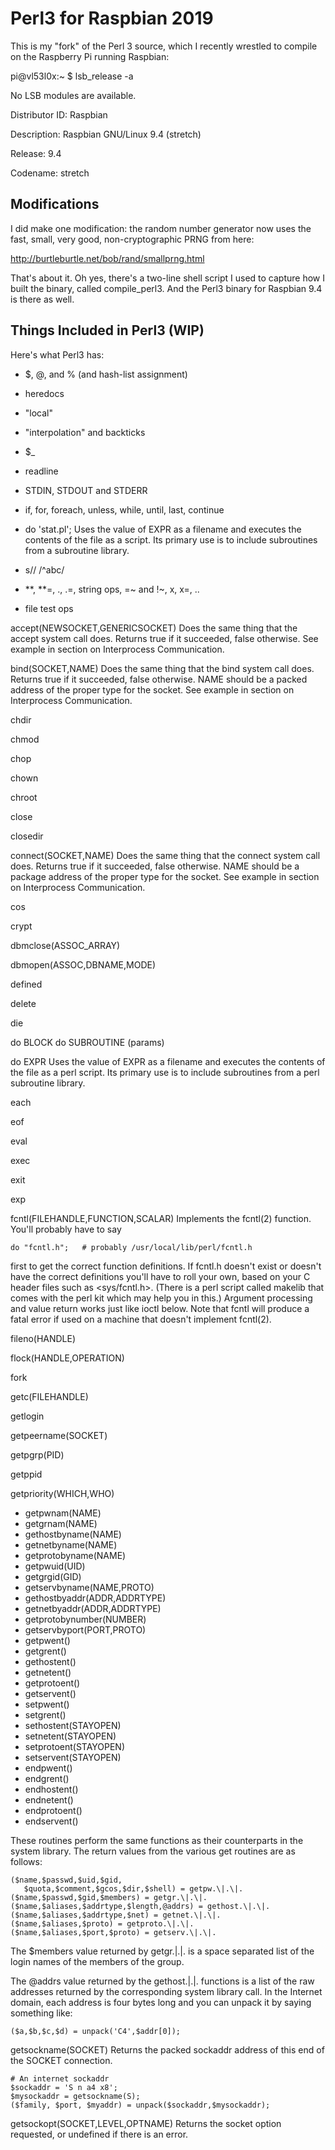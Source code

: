 Perl3 for Raspbian 2019
=======================

This is my "fork" of the Perl 3 source, which I recently wrestled to compile on the 
Raspberry Pi running Raspbian:

pi@vl53l0x:~ $ lsb_release -a

No LSB modules are available.

Distributor ID:	Raspbian

Description:	Raspbian GNU/Linux 9.4 (stretch)

Release:	9.4

Codename:	stretch


Modifications
-------------

I did make one modification: the random number generator now uses the fast,
small, very good, non-cryptographic PRNG from here:

http://burtleburtle.net/bob/rand/smallprng.html


That's about it.  Oh yes, there's a two-line shell script I used to capture how I built the binary, called compile_perl3.  And the Perl3 binary for Raspbian 9.4 is there as well.


Things Included in Perl3 (WIP)
------------------------------
Here's what Perl3 has:

* $, @, and % (and hash-list assignment)
* heredocs
* "local"
* "interpolation" and backticks
* $_
* <handle> readline
* STDIN, STDOUT and STDERR
* if, for, foreach, unless, while, until, last, continue
* do 'stat.pl';
  Uses the value of EXPR as a filename and executes the 
  contents of the file as a script. Its primary use is to 
  include subroutines from a subroutine library.

* s//   /^abc/
* **, **=, ., .=, string ops, =~ and !~, x, x=, ..
* file test ops

accept(NEWSOCKET,GENERICSOCKET)
Does the same thing that the accept system call does.
Returns true if it succeeded, false otherwise.
See example in section on Interprocess Communication.

bind(SOCKET,NAME)
Does the same thing that the bind system call does.
Returns true if it succeeded, false otherwise.
NAME should be a packed address of the proper type for the socket.
See example in section on Interprocess Communication.

chdir

chmod

chop

chown

chroot

close

closedir

connect(SOCKET,NAME)
Does the same thing that the connect system call does.
Returns true if it succeeded, false otherwise.
NAME should be a package address of the proper type for the socket.
See example in section on Interprocess Communication.

cos

crypt

dbmclose(ASSOC_ARRAY)

dbmopen(ASSOC,DBNAME,MODE)

defined

delete

die

do BLOCK
do SUBROUTINE (params)

do EXPR
Uses the value of EXPR as a filename and executes the contents 
of the file as a perl script. Its primary use is to include 
subroutines from a perl subroutine library.

each

eof

eval

exec

exit

exp

fcntl(FILEHANDLE,FUNCTION,SCALAR)
Implements the fcntl(2) function.
You'll probably have to say

	do "fcntl.h";	# probably /usr/local/lib/perl/fcntl.h

first to get the correct function definitions.
If fcntl.h doesn't exist or doesn't have the correct definitions
you'll have to roll your own, based on your C header files such 
as <sys/fcntl.h>.  (There is a perl script called makelib that 
comes with the perl kit which may help you in this.)
Argument processing and value return works just like ioctl below.
Note that fcntl will produce a fatal error if used on a machine 
that doesn't implement fcntl(2).

fileno(HANDLE)

flock(HANDLE,OPERATION)

fork

getc(FILEHANDLE)

getlogin

getpeername(SOCKET)

getpgrp(PID)

getppid

getpriority(WHICH,WHO)

* getpwnam(NAME)
* getgrnam(NAME)
* gethostbyname(NAME)
* getnetbyname(NAME)
* getprotobyname(NAME)
* getpwuid(UID)
* getgrgid(GID)
* getservbyname(NAME,PROTO)
* gethostbyaddr(ADDR,ADDRTYPE)
* getnetbyaddr(ADDR,ADDRTYPE)
* getprotobynumber(NUMBER)
* getservbyport(PORT,PROTO)
* getpwent()
* getgrent()
* gethostent()
* getnetent()
* getprotoent()
* getservent()
* setpwent()
* setgrent()
* sethostent(STAYOPEN)
* setnetent(STAYOPEN)
* setprotoent(STAYOPEN)
* setservent(STAYOPEN)
* endpwent()
* endgrent()
* endhostent()
* endnetent()
* endprotoent()
* endservent()

These routines perform the same functions as their counterparts 
in the system library. The return values from the various get 
routines are as follows:


	($name,$passwd,$uid,$gid,
	   $quota,$comment,$gcos,$dir,$shell) = getpw.\|.\|.
	($name,$passwd,$gid,$members) = getgr.\|.\|.
	($name,$aliases,$addrtype,$length,@addrs) = gethost.\|.\|.
	($name,$aliases,$addrtype,$net) = getnet.\|.\|.
	($name,$aliases,$proto) = getproto.\|.\|.
	($name,$aliases,$port,$proto) = getserv.\|.\|.


The $members value returned by getgr.\|.\|. is a space separated 
list of the login names of the members of the group.

The @addrs value returned by the gethost.\|.\|. functions is a 
list of the raw addresses returned by the corresponding system 
library call. In the Internet domain, each address is four bytes 
long and you can unpack it by saying something like:

	($a,$b,$c,$d) = unpack('C4',$addr[0]);

getsockname(SOCKET)
Returns the packed sockaddr address of this end of the SOCKET connection.

	# An internet sockaddr
	$sockaddr = 'S n a4 x8';
	$mysockaddr = getsockname(S);
	($family, $port, $myaddr) = unpack($sockaddr,$mysockaddr);


getsockopt(SOCKET,LEVEL,OPTNAME)
Returns the socket option requested, or undefined if there is an error.

